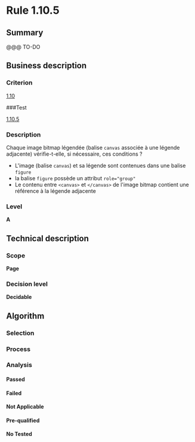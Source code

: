 # Rule 1.10.5

## Summary

@@@ TO-DO

## Business description

### Criterion

[1.10](http://references.modernisation.gouv.fr/sites/default/files/RGAA3_RC2-1/referentiel_technique.htm#crit-1-10)

###Test

[1.10.5](http://references.modernisation.gouv.fr/sites/default/files/RGAA3_RC2-1/referentiel_technique.htm#test-1-10-5)

### Description

Chaque image bitmap l&eacute;gend&eacute;e (balise `canvas` associ&eacute;e &agrave; une l&eacute;gende adjacente) v&eacute;rifie-t-elle, si n&eacute;cessaire, ces conditions ? 
 
 * L'image (balise `canvas`) et sa l&eacute;gende sont contenues dans une balise `figure` 
 * la balise `figure` poss&egrave;de un attribut `role="group"` 
 * Le contenu entre `<canvas>` et `</canvas>` de l'image bitmap contient une r&eacute;f&eacute;rence &agrave; la l&eacute;gende adjacente 


### Level

**A**

## Technical description

### Scope

**Page**

### Decision level

**Decidable**

## Algorithm

### Selection

### Process

### Analysis

#### Passed

#### Failed

#### Not Applicable

#### Pre-qualified

#### No Tested 






